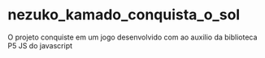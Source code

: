 # nezuko_kamado_conquista_o_sol
O projeto conquiste em um jogo desenvolvido com ao auxilio da biblioteca P5 JS do javascript
